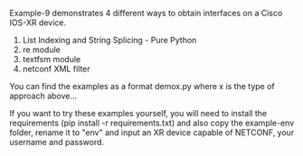 Example-9 demonstrates 4 different ways to obtain interfaces on a Cisco IOS-XR device.

1) List Indexing and String Splicing - Pure Python
2) re module
3) textfsm module
4) netconf XML filter

You can find the examples as a format demox.py where x is the type of approach above...

If you want to try these examples yourself, you will need to install the requirements (pip install -r requirements.txt) and also copy the example-env folder, rename it to "env" and input an XR device capable of NETCONF, your username and password.